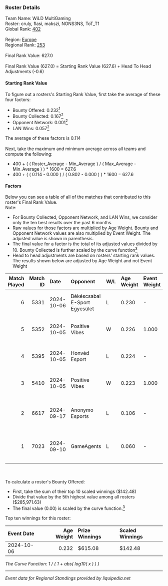 ### Roster Details<br />
Team Name: WiLD MultiGaming<br />
Roster: cruly, flasi, makszi, NONS3NS, ToT_T1<br />
Global Rank: [402](../../standings_global_2025_02_28.md)<br />
<br />
Region: [Europe]( ../../standings_europe_2025_02_28.md)<br />
Regional Rank: [253]( ../../standings_europe_2025_02_28.md)<br />
<br />
Final Rank Value:  627.0<br />
<br />
Final Rank Value (627.0) = Starting Rank Value (627.6) + Head To Head Adjustments (-0.6)<br />

#### Starting Rank Value<br />
To figure out a rosters's Starting Rank Value, first take the average of these four factors:<br />
- Bounty Offered: 0.232[<sup>1</sup>](#table2)
- Bounty Collected: 0.167[<sup>2</sup>](#table1)
- Opponent Network: 0.001[<sup>2</sup>](#table1)
- LAN Wins: 0.057[<sup>2</sup>](#table1)

The average of these factors is 0.114<br />
<br />
Next, take the maximum and minimum average across all teams and compute the following:<br />
- 400 + ( ( Roster_Average - Min_Average ) / ( Max_Average - Min_Average ) ) * 1600 = 627.6
- 400 + ( ( 0.114 - 0.000 ) / ( 0.802 - 0.000 ) ) * 1600 = 627.6


#### Factors<br />
Below you can see a table of all of the matches that contributed to this roster's Final Rank Value.<br />
Note:<br />

- For Bounty Collected, Opponent Network, and LAN Wins, we consider only the ten best results over the past 6 months.
- Raw values for those factors are multiplied by Age Weight. Bounty and Opponent Network values are also multiplied by Event Weight. The adjusted value is shown in parenthesis.
- The final value for a factor is the total of its adjusted values divided by 10. Bounty Collected is further scaled by the curve function[<sup>3</sup>](#curveFunction)
- Head to head adjustments are based on rosters' starting rank values. The results shown below are adjusted by Age Weight and not Event Weight
<span id="table1"></span><br />


| Match Played | Match ID | Date       | Opponent                      | W/L | Age Weight | Event Weight | Bounty Collected | Opponent Network | LAN Wins  | H2H Adj. | Roster                                   |
| -: | -: | :- | :- | :- | :- | :- | :- | :- | :- | -: | :- |
|            6 |     5331 | 2024-10-06 | Békéscsabai E-Sport Egyesület | L   | 0.230      | -            | -                | -                | -         |    -3.32 | cruly, flasi, makszi, NONS3NS, ToT_T1    |
|            5 |     5352 | 2024-10-05 | Positive Vibes                | W   | 0.226      | 1.000        | 0.000 (0.000)    | 0.011 (0.003)    | 1 (0.226) |     3.27 | cruly, flasi, makszi, NONS3NS, ToT_T1    |
|            4 |     5395 | 2024-10-05 | Honvéd Esport                 | L   | 0.224      | -            | -                | -                | -         |    -2.98 | cruly, flasi, makszi, NONS3NS, ToT_T1    |
|            3 |     5410 | 2024-10-05 | Positive Vibes                | W   | 0.223      | 1.000        | 0.000 (0.000)    | 0.011 (0.002)    | 1 (0.223) |     3.24 | cruly, flasi, makszi, NONS3NS, ToT_T1    |
|            2 |     6617 | 2024-09-17 | Anonymo Esports               | L   | 0.106      | -            | -                | -                | -         |    -0.28 | flasi, makszi, martinez, NONS3NS, ToT_T1 |
|            1 |     7023 | 2024-09-10 | GameAgents                    | L   | 0.060      | -            | -                | -                | -         |    -0.49 | flasi, makszi, martinez, NONS3NS, ToT_T1 |

<br />
<span id="table2"></span><br />
To calculate a roster's Bounty Offered:<br />

- First, take the sum of their top 10 scaled winnings ($142.48)
- Divide that value by the 5th highest value among all rosters ($285,971.63)
- The final value (0.00) is scaled by the curve function.[<sup>3</sup>](#curveFunction)

Top ten winnings for this roster:<br />

| Event Date | Age Weight | Prize Winnings | Scaled Winnings |
| :- | -: | :- | :- |
| 2024-10-06 |      0.232 | $615.08        | $142.48         |


<span id="curveFunction"></span>_The Curve Function: 1 / ( 1 + abs( log10( x ) ) )_<br />

---
_Event data for Regional Standings provided by liquipedia.net_<br />
